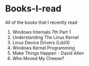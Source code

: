 # Books-I-read
All of the books that I recently read

1. Windows Internals 7th Part 1
2. Understanding The Linux Kernel
3. Linux Device Drivers (Ldd3)
4. Windows Kernel Programming
5. Make Things Happen - David Allen
6. Who Moved My Cheese?
